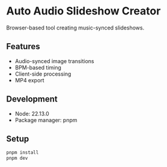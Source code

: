 # Auto Audio Slideshow Creator

Browser-based tool creating music-synced slideshows.

## Features
- Audio-synced image transitions
- BPM-based timing
- Client-side processing
- MP4 export

## Development
- Node: 22.13.0
- Package manager: pnpm

## Setup
```bash
pnpm install
pnpm dev